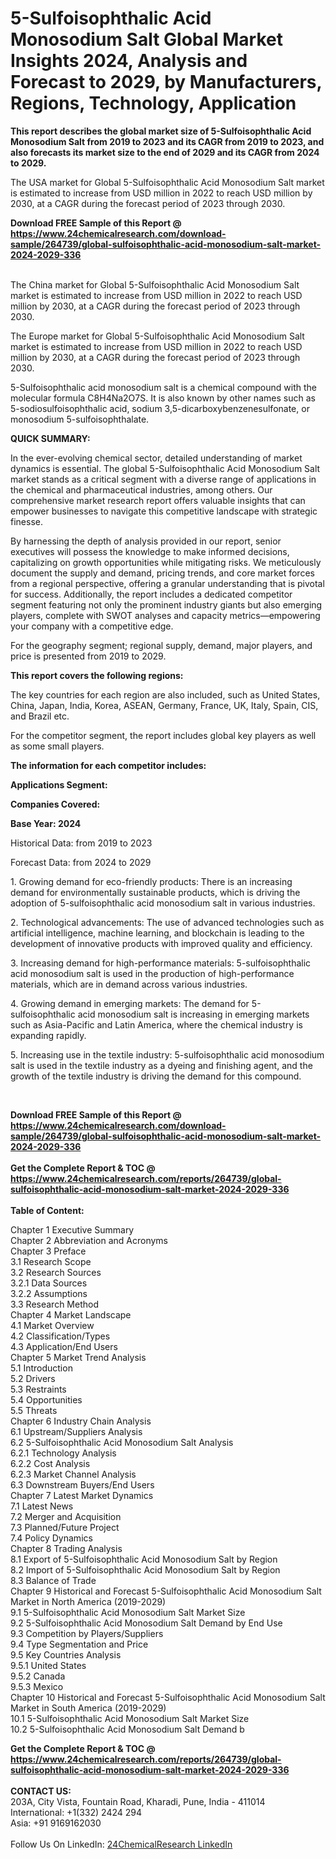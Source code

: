<h1>5-Sulfoisophthalic Acid Monosodium Salt Global Market Insights 2024, Analysis and Forecast to 2029, by Manufacturers, Regions, Technology, Application</h1><p><strong>This report describes the global market size of 5-Sulfoisophthalic Acid Monosodium Salt from 2019 to 2023 and its CAGR from 2019 to 2023, and also forecasts its market size to the end of 2029 and its CAGR from 2024 to 2029.</strong></p><p>
</p><p>The USA market for Global 5-Sulfoisophthalic Acid Monosodium Salt market is estimated to increase from USD million in 2022 to reach USD million by 2030, at a CAGR during the forecast period of 2023 through 2030.</p><div><b>Download FREE Sample of this Report @ 
            <a href="https://www.24chemicalresearch.com/download-sample/264739/global-sulfoisophthalic-acid-monosodium-salt-market-2024-2029-336">
            https://www.24chemicalresearch.com/download-sample/264739/global-sulfoisophthalic-acid-monosodium-salt-market-2024-2029-336</a></b></div><br><p>
</p><p>The China market for Global 5-Sulfoisophthalic Acid Monosodium Salt market is estimated to increase from USD million in 2022 to reach USD million by 2030, at a CAGR during the forecast period of 2023 through 2030.</p><p>
</p><p>The Europe market for Global 5-Sulfoisophthalic Acid Monosodium Salt market is estimated to increase from USD million in 2022 to reach USD million by 2030, at a CAGR during the forecast period of 2023 through 2030.</p><p>
</p><p>5-Sulfoisophthalic acid monosodium salt is a chemical compound with the molecular formula C8H4Na2O7S. It is also known by other names such as 5-sodiosulfoisophthalic acid, sodium 3,5-dicarboxybenzenesulfonate, or monosodium 5-sulfoisophthalate.</p><p>
</p><p>
<strong>QUICK SUMMARY:</strong></p><p>
In the ever-evolving chemical sector, detailed understanding of market dynamics is essential. The global 5-Sulfoisophthalic Acid Monosodium Salt market stands as a critical segment with a diverse range of applications in the chemical and pharmaceutical industries, among others. Our comprehensive market research report offers valuable insights that can empower businesses to navigate this competitive landscape with strategic finesse.</p><p>
</p><p>
By harnessing the depth of analysis provided in our report, senior executives will possess the knowledge to make informed decisions, capitalizing on growth opportunities while mitigating risks. We meticulously document the supply and demand, pricing trends, and core market forces from a regional perspective, offering a granular understanding that is pivotal for success. Additionally, the report includes a dedicated competitor segment featuring not only the prominent industry giants but also emerging players, complete with SWOT analyses and capacity metrics—empowering your company with a competitive edge.</p><p>
</p><p>
For the geography segment; regional supply, demand, major players, and price is presented from 2019 to 2029.</p><p>
</p><p>
<strong>This report covers the following regions:</strong></p><p>
</p><p>
</p><p>The key countries for each region are also included, such as United States, China, Japan, India, Korea, ASEAN, Germany, France, UK, Italy, Spain, CIS, and Brazil etc.</p><p>
</p><p>
For the competitor segment, the report includes global key players as well as some small players.</p><p>
</p><p>
<strong>The information for each competitor includes:</strong></p><p>
</p><p>
</p><p><strong>Applications Segment:</strong></p><p>
</p><p>
</p><p><strong>Companies Covered:</strong></p><p>
</p><p>
</p><p><strong>Base Year: 2024</strong></p><p>
Historical Data: from 2019 to 2023</p><p>
Forecast Data: from 2024 to 2029</p><p>
</p><p>
1. Growing demand for eco-friendly products: There is an increasing demand for environmentally sustainable products, which is driving the adoption of 5-sulfoisophthalic acid monosodium salt in various industries.</p><p>
2. Technological advancements: The use of advanced technologies such as artificial intelligence, machine learning, and blockchain is leading to the development of innovative products with improved quality and efficiency.</p><p>
3. Increasing demand for high-performance materials: 5-sulfoisophthalic acid monosodium salt is used in the production of high-performance materials, which are in demand across various industries.</p><p>
4. Growing demand in emerging markets: The demand for 5-sulfoisophthalic acid monosodium salt is increasing in emerging markets such as Asia-Pacific and Latin America, where the chemical industry is expanding rapidly.</p><p>
5. Increasing use in the textile industry: 5-sulfoisophthalic acid monosodium salt is used in the textile industry as a dyeing and finishing agent, and the growth of the textile industry is driving the demand for this compound.</p><p>
 </p><div><b>Download FREE Sample of this Report @ 
            <a href="https://www.24chemicalresearch.com/download-sample/264739/global-sulfoisophthalic-acid-monosodium-salt-market-2024-2029-336">
            https://www.24chemicalresearch.com/download-sample/264739/global-sulfoisophthalic-acid-monosodium-salt-market-2024-2029-336</a></b></div><br><div><b>Get the Complete Report & TOC @ 
            <a href="https://www.24chemicalresearch.com/reports/264739/global-sulfoisophthalic-acid-monosodium-salt-market-2024-2029-336">
            https://www.24chemicalresearch.com/reports/264739/global-sulfoisophthalic-acid-monosodium-salt-market-2024-2029-336</a></b></div><br>
            <b>Table of Content:</b><p>Chapter 1 Executive Summary<br />
Chapter 2 Abbreviation and Acronyms<br />
Chapter 3 Preface<br />
3.1 Research Scope<br />
3.2 Research Sources<br />
3.2.1 Data Sources<br />
3.2.2 Assumptions<br />
3.3 Research Method<br />
Chapter 4 Market Landscape<br />
4.1 Market Overview<br />
4.2 Classification/Types<br />
4.3 Application/End Users<br />
Chapter 5 Market Trend Analysis<br />
5.1 Introduction<br />
5.2 Drivers<br />
5.3 Restraints<br />
5.4 Opportunities<br />
5.5 Threats<br />
Chapter 6 Industry Chain Analysis<br />
6.1 Upstream/Suppliers Analysis<br />
6.2 5-Sulfoisophthalic Acid Monosodium Salt Analysis<br />
6.2.1 Technology Analysis<br />
6.2.2 Cost Analysis<br />
6.2.3 Market Channel Analysis<br />
6.3 Downstream Buyers/End Users<br />
Chapter 7 Latest Market Dynamics<br />
7.1 Latest News<br />
7.2 Merger and Acquisition<br />
7.3 Planned/Future Project<br />
7.4 Policy Dynamics<br />
Chapter 8 Trading Analysis<br />
8.1 Export of 5-Sulfoisophthalic Acid Monosodium Salt by Region<br />
8.2 Import of 5-Sulfoisophthalic Acid Monosodium Salt by Region<br />
8.3 Balance of Trade<br />
Chapter 9 Historical and Forecast 5-Sulfoisophthalic Acid Monosodium Salt Market in North America (2019-2029)<br />
9.1 5-Sulfoisophthalic Acid Monosodium Salt Market Size<br />
9.2 5-Sulfoisophthalic Acid Monosodium Salt Demand by End Use<br />
9.3 Competition by Players/Suppliers<br />
9.4 Type Segmentation and Price<br />
9.5 Key Countries Analysis<br />
9.5.1 United States<br />
9.5.2 Canada<br />
9.5.3 Mexico<br />
Chapter 10 Historical and Forecast 5-Sulfoisophthalic Acid Monosodium Salt Market in South America (2019-2029)<br />
10.1 5-Sulfoisophthalic Acid Monosodium Salt Market Size<br />
10.2 5-Sulfoisophthalic Acid Monosodium Salt Demand b</p><div><b>Get the Complete Report & TOC @ 
            <a href="https://www.24chemicalresearch.com/reports/264739/global-sulfoisophthalic-acid-monosodium-salt-market-2024-2029-336">
            https://www.24chemicalresearch.com/reports/264739/global-sulfoisophthalic-acid-monosodium-salt-market-2024-2029-336</a></b></div><br><b>CONTACT US:</b><br>
            203A, City Vista, Fountain Road, Kharadi, Pune, India - 411014<br>
            International: +1(332) 2424 294<br>
            Asia: +91 9169162030 <br><br>
            Follow Us On LinkedIn: <a href="https://www.linkedin.com/company/24chemicalresearch/">24ChemicalResearch LinkedIn</a>